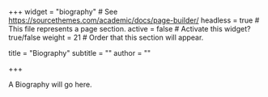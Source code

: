 +++
widget = "biography"  # See https://sourcethemes.com/academic/docs/page-builder/
headless = true  # This file represents a page section.
active = false  # Activate this widget? true/false
weight = 21  # Order that this section will appear.

title = "Biography"
subtitle = ""
author = ""

+++

A Biography will go here. 

<style>

</style>
